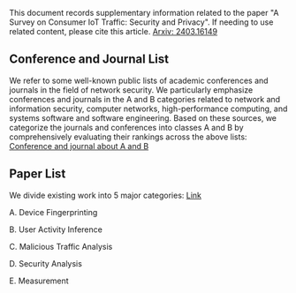 This document records supplementary information related to the paper "A Survey on Consumer IoT Traffic: Security and Privacy". If needing to use related content, please cite this article. [Arxiv: 2403.16149](https://arxiv.org/abs/2403.16149)

## Conference and Journal List
We refer to some well-known public lists of academic conferences and journals in the field of network security. We particularly emphasize conferences and journals in the A and B categories related to network and information security, computer networks, high-performance computing, and systems software and software engineering. Based on these sources, we categorize the journals and conferences into classes A and B by comprehensively evaluating their rankings across the above lists: [Conference and journal about A and B](https://github.com/Rasin-Song/CIoT-traffic-survey/blob/main/Conference%20and%20Journal%20List.md)

## Paper List
We divide existing work into 5 major categories: [Link](./Paper%20List.md#a-device-fingerprinting)

A. Device Fingerprinting

B. User Activity Inference

C. Malicious Traffic Analysis

D. Security Analysis

E. Measurement



